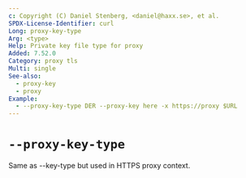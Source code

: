 ```yaml
---
c: Copyright (C) Daniel Stenberg, <daniel@haxx.se>, et al.
SPDX-License-Identifier: curl
Long: proxy-key-type
Arg: <type>
Help: Private key file type for proxy
Added: 7.52.0
Category: proxy tls
Multi: single
See-also:
  - proxy-key
  - proxy
Example:
  - --proxy-key-type DER --proxy-key here -x https://proxy $URL
---
```


# `--proxy-key-type`

Same as --key-type but used in HTTPS proxy context.
